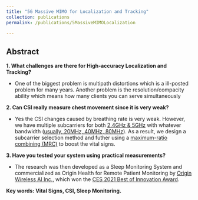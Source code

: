 ```yaml
---
title: "5G Massive MIMO for Localization and Tracking"
collection: publications
permalink: /publications/5MassiveMIMOLocalization

---
```


## Abstract
<b> 1. What challenges are there for High-accuracy Localization and Tracking? </b> <br>
  * One of the biggest problem is multipath distortions which is a ill-posted problem for many years. Another problem is the resolution/compacity ability which means how many clients you can serve simultaneously

<b> 2. Can CSI really measure chest movement since it is very weak? </b> <br>
  * Yes the CSI changes caused by breathing rate is very weak. However, we have multiple subcarriers for both [2.4GHz & 5GHz](https://en.wikipedia.org/wiki/List_of_WLAN_channels) with whatever bandwidth ([usually, 20MHz, 40MHz, 80MHz](https://en.wikipedia.org/wiki/List_of_WLAN_channels)). As a result, we design a subcarrier selection method and futher using a [maximum-ratio combining (MRC)](https://en.wikipedia.org/wiki/Maximal-ratio_combining#:~:text=In%20telecommunications%2C%20maximum%2Dratio%20combining,noise%20level%20in%20that%20channel.) to boost the vital signs. 

<b> 3. Have you tested your system using practical measurements? </b>
  *  The research was then developed as a Sleep Monitoring System and commercialized as Origin Health for Remote Patient Monitoring by [Origin Wireless AI Inc.](https://www.originwirelessai.com/), which won the [CES 2021 Best of Innovation Award](https://www.ces.tech/Innovation-Awards/Honorees/2021/Best-Of/O/Origin-Health-Remote-Patient-Monitoring.aspx). <br>

<b> Key words: Vital Signs, CSI, Sleep Monitoring.</b>

